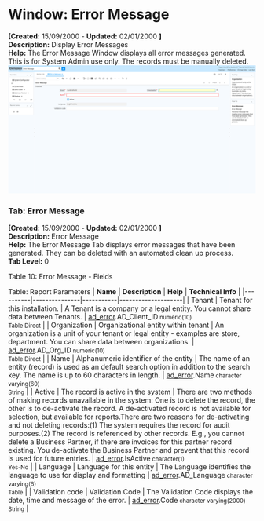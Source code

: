 # Window: Error Message

**[Created:** 15/09/2000 - **Updated:** 02/01/2000 **]**  
**Description:** Display Error Messages  
**Help:** The Error Message Window displays all error messages generated.  This is for System Admin use only.  The records must be manually deleted.  
![](/img/docs/manual/ErrorMessage-Window_iDempiere_v12.0.0.png)

### Tab: Error Message

**[Created:** 15/09/2000 - **Updated:** 02/01/2000 **]**   
**Description:** Error Message  
**Help:** The Error Message Tab displays error messages that have been generated.  They can be deleted with an automated clean up process.  
**Tab Level:** 0

Table 10: Error Message - Fields 

Table: Report Parameters
| **Name** | **Description** | **Help** | **Technical Info** |
|----------|---------------|-----------|--------------------|
| Tenant | Tenant for this installation. | A Tenant is a company or a legal entity. You cannot share data between Tenants. | [ad_error](https://idempiere-schemaspy.muriloht.com/adempiere/tables/ad_error.html).AD_Client_ID<small> numeric(10) <br/> Table Direct</small> | 
| Organization | Organizational entity within tenant | An organization is a unit of your tenant or legal entity - examples are store, department. You can share data between organizations. | [ad_error](https://idempiere-schemaspy.muriloht.com/adempiere/tables/ad_error.html).AD_Org_ID<small> numeric(10) <br/> Table Direct</small> | 
| Name | Alphanumeric identifier of the entity | The name of an entity (record) is used as an default search option in addition to the search key. The name is up to 60 characters in length. | [ad_error](https://idempiere-schemaspy.muriloht.com/adempiere/tables/ad_error.html).Name<small> character varying(60) <br/> String</small> | 
| Active | The record is active in the system | There are two methods of making records unavailable in the system: One is to delete the record, the other is to de-activate the record. A de-activated record is not available for selection, but available for reports.There are two reasons for de-activating and not deleting records:(1) The system requires the record for audit purposes.(2) The record is referenced by other records. E.g., you cannot delete a Business Partner, if there are invoices for this partner record existing. You de-activate the Business Partner and prevent that this record is used for future entries. | [ad_error](https://idempiere-schemaspy.muriloht.com/adempiere/tables/ad_error.html).IsActive<small> character(1) <br/> Yes-No</small> | 
| Language | Language for this entity | The Language identifies the language to use for display and formatting | [ad_error](https://idempiere-schemaspy.muriloht.com/adempiere/tables/ad_error.html).AD_Language<small> character varying(6) <br/> Table</small> | 
| Validation code | Validation Code | The Validation Code displays the date, time and message of the error. | [ad_error](https://idempiere-schemaspy.muriloht.com/adempiere/tables/ad_error.html).Code<small> character varying(2000) <br/> String</small> | 


